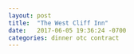 ```yaml
---
layout: post
title:  "The West Cliff Inn"
date:   2017-06-05 19:36:24 -0700
categories: dinner otc contract
---
```


